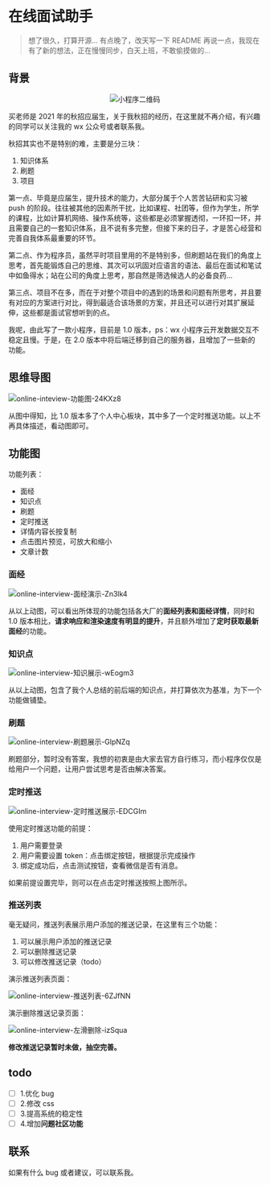 # 在线面试助手

> 想了很久，打算开源...
> 有点晚了，改天写一下 README
> 再说一点，我现在有了新的想法，正在慢慢同步，白天上班，不敢偷摸做的...

## 背景

<div align='center'><img src='https://imgs.heiye.site/blog/online-interview-qr.jpg' alt='小程序二维码'/> </div>

买老师是 2021 年的秋招应届生，关于我秋招的经历，在这里就不再介绍，有兴趣的同学可以关注我的 wx 公众号或者联系我。

秋招其实也不是特别的难，主要是分三块：

1. 知识体系
2. 刷题
3. 项目

第一点、毕竟是应届生，提升技术的能力，大部分属于个人苦苦钻研和实习被 push 的阶段。往往被其他的因素所干扰，比如课程、社团等，但作为学生，所学的课程，比如计算机网络、操作系统等，这些都是必须掌握透彻，一环扣一环，并且需要自己的一套知识体系，且不说有多完整，但接下来的日子，才是苦心经营和完善自我体系最重要的环节。

第二点、作为程序员，虽然平时项目里用的不是特别多，但刷题站在我们的角度上思考，首先能锻炼自己的思维、其次可以巩固对应语言的语法、最后在面试和笔试中如鱼得水；站在公司的角度上思考，那自然是筛选候选人的必备良药...

第三点、项目不在多，而在于对整个项目中的遇到的场景和问题有所思考，并且要有对应的方案进行对比，得到最适合该场景的方案，并且还可以进行对其扩展延伸，这些都是面试官想听到的点。

我呢，由此写了一款小程序，目前是 1.0 版本，ps：wx 小程序云开发数据交互不稳定且慢。于是，在 2.0 版本中将后端迁移到自己的服务器，且增加了一些新的功能。

## 思维导图

![online-inteview-功能图-24KXz8](https://imgs.heiye.site/uPic/online-inteview-功能图-24KXz8.png)

从图中得知，比 1.0 版本多了个人中心板块，其中多了一个定时推送功能。以上不再具体描述，看动图即可。

## 功能图

功能列表：

- 面经
- 知识点
- 刷题
- 定时推送
- 详情内容长按复制
- 点击图片预览，可放大和缩小
- 文章计数

### 面经

![online-interview-面经演示-Zn3lk4](http://imgs.heiye.site/uPic/online-interview-面经演示-Zn3lk4.gif)

从以上动图，可以看出所体现的功能包括各大厂的**面经列表和面经详情**，同时和 1.0 版本相比，**请求响应和渲染速度有明显的提升**，并且额外增加了**定时获取最新面经**的功能。

### 知识点

![online-interview-知识展示-wEogm3](http://imgs.heiye.site/uPic/online-interview-知识展示-wEogm3.gif)

从以上动图，包含了我个人总结的前后端的知识点，并打算依次为基准，为下一个功能做铺垫。

### 刷题

![online-interview-刷题展示-GlpNZq](http://imgs.heiye.site/uPic/online-interview-刷题展示-GlpNZq.gif)

刷题部分，暂时没有答案，我想的初衷是由大家去官方自行练习，而小程序仅仅是给用户一个问题，让用户尝试思考是否由解决答案。

### 定时推送

![online-interview-定时推送展示-EDCGIm](http://imgs.heiye.site/uPic/online-interview-定时推送展示-EDCGIm.gif)

使用定时推送功能的前提：

1. 用户需要登录
2. 用户需要设置 token：点击绑定按钮，根据提示完成操作
3. 绑定成功后，点击测试按钮，查看微信是否有消息。

如果前提设置完毕，则可以在点击定时推送按照上图所示。

### 推送列表

毫无疑问，推送列表展示用户添加的推送记录，在这里有三个功能：

1. 可以展示用户添加的推送记录
2. 可以删除推送记录
3. 可以修改推送记录（todo）

演示推送列表页面：

![online-interview-推送列表-6ZJfNN](https://imgs.heiye.site/uPic/online-interview-推送列表-6ZJfNN.png)

演示删除推送记录页面：

![online-interview-左滑删除-izSqua](https://imgs.heiye.site/uPic/online-interview-左滑删除-izSqua.png)

**修改推送记录暂时未做，抽空完善。**

## todo

- [ ] 1.优化 bug
- [ ] 2.修改 css
- [ ] 3.提高系统的稳定性
- [ ] 4.增加**问题社区功能**

## 联系

如果有什么 bug 或者建议，可以联系我。
